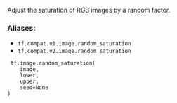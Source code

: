 Adjust the saturation of RGB images by a random factor.
### Aliases:
- `tf.compat.v1.image.random_saturation`
- `tf.compat.v2.image.random_saturation`

```
 tf.image.random_saturation(
    image,
    lower,
    upper,
    seed=None
)
```
